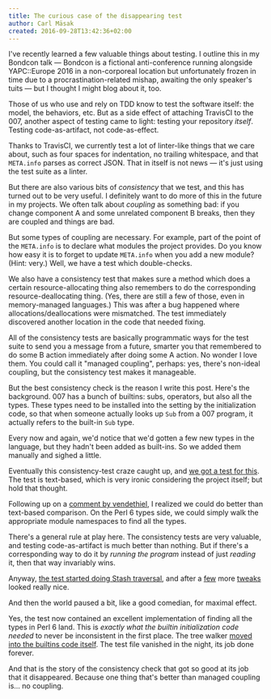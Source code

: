 ```yaml
---
title: The curious case of the disappearing test
author: Carl Mäsak
created: 2016-09-28T13:42:36+02:00
---
```

I've recently learned a few valuable things about testing. I outline this in my Bondcon talk &mdash; Bondcon is a fictional anti-conference running alongside YAPC::Europe 2016 in a non-corporeal location but unfortunately frozen in time due to a procrastination-related mishap, awaiting the only speaker's tuits &mdash; but I thought I might blog about it, too.

Those of us who use and rely on TDD know to test the software itself: the model, the behaviors, etc. But as a side effect of attaching TravisCI to the 007, another aspect of testing came to light: testing your repository *itself*. Testing code-as-artifact, not code-as-effect.

Thanks to TravisCI, we currently test a lot of linter-like things that we care about, such as four spaces for indentation, no trailing whitespace, and that `META.info` parses as correct JSON. That in itself is not news &mdash; it's just using the test suite as a linter.

But there are also various bits of *consistency* that we test, and this has turned out to be very useful. I definitely want to do more of this in the future in my projects. We often talk about *coupling* as something bad: if you change component A and some unrelated component B breaks, then they are coupled and things are bad.

But some types of coupling are necessary. For example, part of the point of the `META.info` is to declare what modules the project provides. Do you know how easy it is to forget to update `META.info` when you add a new module? (Hint: very.) Well, we have a test which double-checks.

We also have a consistency test that makes sure a method which does a certain resource-allocating thing also remembers to do the corresponding resource-deallocating thing. (Yes, there are still a few of those, even in memory-managed languages.) This was after a bug happened where allocations/deallocations were mismatched. The test immediately discovered another location in the code that needed fixing.

All of the consistency tests are basically programmatic ways for the test suite to send you a message from a future, smarter you that remembered to do some B action immediately after doing some A action. No wonder I love them. You could call it "managed coupling", perhaps: yes, there's non-ideal coupling, but the consistency test makes it manageable.

But the best consistency check is the reason I write this post. Here's the background. 007 has a bunch of builtins: subs, operators, but also all the types. These types need to be installed into the setting by the initialization code, so that when someone actually looks up `Sub` from a 007 program, it actually refers to the built-in `Sub` type.

Every now and again, we'd notice that we'd gotten a few new types in the language, but they hadn't been added as built-ins. So we added them manually and sighed a little.

Eventually this consistency-test craze caught up, and [we got a test for this](https://github.com/masak/007/commit/7baadd110c3fd844b902f469e1c93bc0426e31fa). The test is text-based, which is very ironic considering the project itself; but hold that thought.

Following up on a [comment by vendethiel](https://github.com/masak/007/commit/31b531946cc513476cbb9c8d966a08be35c6767c#commitcomment-17801202), I realized we could do better than text-based comparison. On the Perl 6 types side, we could simply walk the appropriate module namespaces to find all the types.

There's a general rule at play here. The consistency tests are very valuable, and testing code-as-artifact is much better than nothing. But if there's a corresponding way to do it by *running the program* instead of just *reading* it, then that way invariably wins.

Anyway, [the test started doing Stash traversal](https://github.com/masak/007/commit/fe2ebe5a632446012ecff660de59af19132e9b1f), and after a [few](https://github.com/masak/007/commit/c36ca643f7d998369cb15716a2f32f7d6903d5c8) more [tweaks](https://github.com/masak/007/commit/68a91ab60f3dfb7ec7972621cb0e9b5cc2f31937) looked really nice.

And then the world paused a bit, like a good comedian, for maximal effect.

Yes, the test now contained an excellent implementation of finding all the types in Perl 6 land. This is *exactly what the builtin initialization code needed* to never be inconsistent in the first place. The tree walker [moved into the builtins code itself](https://github.com/masak/007/commit/d622d372d4dfd10a705d978f940e16673eeaedd2). The test file vanished in the night, its job done forever.

And that is the story of the consistency check that got so good at its job that it disappeared. Because one thing that's better than managed coupling is... no coupling.
